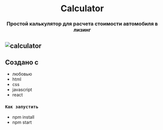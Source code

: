 <h1 align="center">Calculator</h1>
<h3 align="center">Простой калькулятор для расчета стоимости автомобиля в лизинг</h3>

## ![calculator](https://user-images.githubusercontent.com/108153994/219348381-8a349f27-7299-45b9-b112-a3541cabe5b4.png)

## Создано с

* любовью
* html
* css
* javascript
* react

### `Как запустить`
* npm install
* npm start
